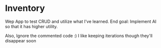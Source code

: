 # Inventory
 
Wep App to test CRUD and utilize what I've learned.
End goal: Implement AI so that it has higher utility.


Also, Ignore the commented code :)
I like keeping iterations though they'll disappear soon
